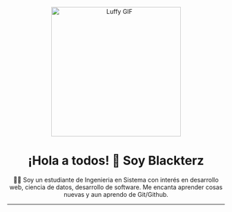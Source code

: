 <p align="center">
  <img src="https://media.giphy.com/media/v1.Y2lkPTc5MGI3NjExM252N25nOG1yazU3eGNkZWFyd3RjMndrZGl0dXp2Mng1dG56eDRzcyZlcD12MV9pbnRlcm5hbF9naWZfY2F0cz0xJmN0PWc/3o6ozvW6kL7x0zT1zO/giphy.gif" alt="Luffy GIF" width="300"/>
</p>

<h1 align="center">¡Hola a todos! 👋 Soy Blackterz</h1>

<p align="center">
  👨‍💻 Soy un estudiante de Ingenieria en Sistema con interés en desarrollo web, ciencia de datos, desarrollo de software.
  Me encanta aprender cosas nuevas y aun aprendo de Git/Github.
</p>

---

